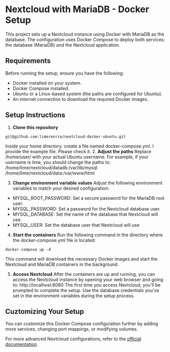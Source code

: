 # Nextcloud with MariaDB - Docker Setup

This project sets up a Nextcloud instance using Docker with MariaDB as the database. The configuration uses Docker Compose to deploy both services: the database (MariaDB) and the Nextcloud application.

## Requirements

Before running the setup, ensure you have the following:

- Docker installed on your system.
- Docker Compose installed.
- Ubuntu or a Linux-based system (the paths are configured for Ubuntu).
- An internet connection to download the required Docker images.

## Setup Instructions

1. **Clone this repository**

```
git@github.com:limerenrce/nextcloud-docker-ubuntu.git
```

Inside your home directory. create a file named docker-compose.yml. I provide the example file. Please check it. 2. **Adjust the paths**
Replace /home/user/ with your actual Ubuntu username.
For example, if your username is lime, you should change the paths to:
/home/lime/nextcloud/datadb:/var/lib/mysql
/home/lime/nextcloud/data:/var/www/html

3. **Change environment variable values**
   Adjust the following environment variables to match your desired configuration:

- MYSQL_ROOT_PASSWORD: Set a secure password for the MariaDB root user.
- MYSQL_PASSWORD: Set a password for the Nextcloud database user.
- MYSQL_DATABASE: Set the name of the database that Nextcloud will use.
- MYSQL_USER: Set the database user that Nextcloud will use

4. **Start the containers**
   Run the following command in the directory where the docker-compose.yml file is located:

```
docker-compose up -d
```

This command will download the necessary Docker images and start the Nextcloud and MariaDB containers in the background.

5. **Access Nextcloud**
   After the containers are up and running, you can access the Nextcloud instance by opening your web browser and going to:
   http://localhost:8080
   The first time you access Nextcloud, you'll be prompted to complete the setup. Use the database credentials you've set in the environment variables during the setup process.

## Cuztomizing Your Setup

You can customize this Docker Compose configuration further by adding more services, changing port mappings, or modifying volumes.

For more advanced Nextcloud configurations, refer to the [official documentation](https://hub.docker.com/_/nextcloud).
